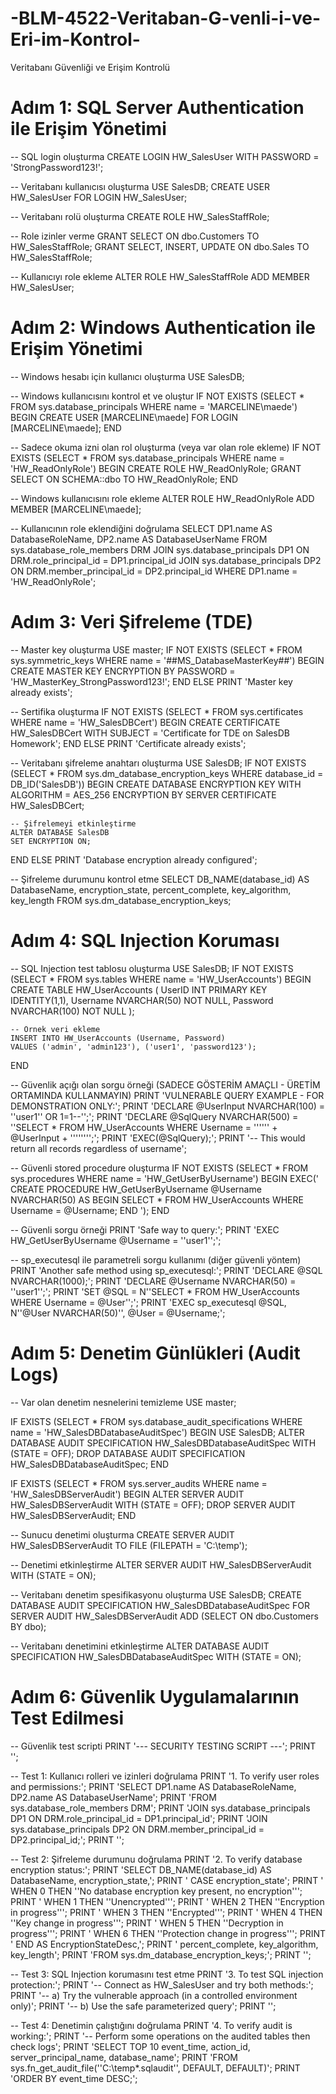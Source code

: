 # -BLM-4522-Veritaban-G-venli-i-ve-Eri-im-Kontrol-
Veritabanı Güvenliği ve Erişim Kontrolü

# Adım 1: SQL Server Authentication ile Erişim Yönetimi

-- SQL login oluşturma
CREATE LOGIN HW_SalesUser WITH PASSWORD = 'StrongPassword123!';

-- Veritabanı kullanıcısı oluşturma
USE SalesDB;
CREATE USER HW_SalesUser FOR LOGIN HW_SalesUser;

-- Veritabanı rolü oluşturma
CREATE ROLE HW_SalesStaffRole;

-- Role izinler verme
GRANT SELECT ON dbo.Customers TO HW_SalesStaffRole;
GRANT SELECT, INSERT, UPDATE ON dbo.Sales TO HW_SalesStaffRole;

-- Kullanıcıyı role ekleme
ALTER ROLE HW_SalesStaffRole ADD MEMBER HW_SalesUser;

# Adım 2: Windows Authentication ile Erişim Yönetimi

-- Windows hesabı için kullanıcı oluşturma
USE SalesDB;

-- Windows kullanıcısını kontrol et ve oluştur
IF NOT EXISTS (SELECT * FROM sys.database_principals WHERE name = 'MARCELINE\maede')
BEGIN
    CREATE USER [MARCELINE\maede] FOR LOGIN [MARCELINE\maede];
END

-- Sadece okuma izni olan rol oluşturma (veya var olan role ekleme)
IF NOT EXISTS (SELECT * FROM sys.database_principals WHERE name = 'HW_ReadOnlyRole')
BEGIN
    CREATE ROLE HW_ReadOnlyRole;
    GRANT SELECT ON SCHEMA::dbo TO HW_ReadOnlyRole;
END

-- Windows kullanıcısını role ekleme
ALTER ROLE HW_ReadOnlyRole ADD MEMBER [MARCELINE\maede];

-- Kullanıcının role eklendiğini doğrulama
SELECT 
    DP1.name AS DatabaseRoleName,
    DP2.name AS DatabaseUserName
FROM sys.database_role_members DRM
JOIN sys.database_principals DP1 ON DRM.role_principal_id = DP1.principal_id
JOIN sys.database_principals DP2 ON DRM.member_principal_id = DP2.principal_id
WHERE DP1.name = 'HW_ReadOnlyRole';

# Adım 3: Veri Şifreleme (TDE)

-- Master key oluşturma
USE master;
IF NOT EXISTS (SELECT * FROM sys.symmetric_keys WHERE name = '##MS_DatabaseMasterKey##')
BEGIN
    CREATE MASTER KEY ENCRYPTION BY PASSWORD = 'HW_MasterKey_StrongPassword123!';
END
ELSE
    PRINT 'Master key already exists';

-- Sertifika oluşturma
IF NOT EXISTS (SELECT * FROM sys.certificates WHERE name = 'HW_SalesDBCert')
BEGIN
    CREATE CERTIFICATE HW_SalesDBCert WITH SUBJECT = 'Certificate for TDE on SalesDB Homework';
END
ELSE
    PRINT 'Certificate already exists';

-- Veritabanı şifreleme anahtarı oluşturma
USE SalesDB;
IF NOT EXISTS (SELECT * FROM sys.dm_database_encryption_keys WHERE database_id = DB_ID('SalesDB'))
BEGIN
    CREATE DATABASE ENCRYPTION KEY
    WITH ALGORITHM = AES_256
    ENCRYPTION BY SERVER CERTIFICATE HW_SalesDBCert;

    -- Şifrelemeyi etkinleştirme
    ALTER DATABASE SalesDB
    SET ENCRYPTION ON;
END
ELSE
    PRINT 'Database encryption already configured';

-- Şifreleme durumunu kontrol etme
SELECT DB_NAME(database_id) AS DatabaseName, 
       encryption_state, 
       percent_complete, 
       key_algorithm, 
       key_length
FROM sys.dm_database_encryption_keys;

# Adım 4: SQL Injection Koruması

-- SQL Injection test tablosu oluşturma
USE SalesDB;
IF NOT EXISTS (SELECT * FROM sys.tables WHERE name = 'HW_UserAccounts')
BEGIN
    CREATE TABLE HW_UserAccounts (
        UserID INT PRIMARY KEY IDENTITY(1,1),
        Username NVARCHAR(50) NOT NULL,
        Password NVARCHAR(100) NOT NULL
    );
    
    -- Örnek veri ekleme
    INSERT INTO HW_UserAccounts (Username, Password)
    VALUES ('admin', 'admin123'), ('user1', 'password123');
END

-- Güvenlik açığı olan sorgu örneği (SADECE GÖSTERİM AMAÇLI - ÜRETİM ORTAMINDA KULLANMAYIN)
PRINT 'VULNERABLE QUERY EXAMPLE - FOR DEMONSTRATION ONLY:';
PRINT 'DECLARE @UserInput NVARCHAR(100) = ''user1'' OR 1=1--'';';
PRINT 'DECLARE @SqlQuery NVARCHAR(500) = ''SELECT * FROM HW_UserAccounts WHERE Username = '''''' + @UserInput + '''''''';';
PRINT 'EXEC(@SqlQuery);';
PRINT '-- This would return all records regardless of username';

-- Güvenli stored procedure oluşturma
IF NOT EXISTS (SELECT * FROM sys.procedures WHERE name = 'HW_GetUserByUsername')
BEGIN
    EXEC('
    CREATE PROCEDURE HW_GetUserByUsername
        @Username NVARCHAR(50)
    AS
    BEGIN
        SELECT * FROM HW_UserAccounts WHERE Username = @Username;
    END
    ');
END

-- Güvenli sorgu örneği
PRINT 'Safe way to query:';
PRINT 'EXEC HW_GetUserByUsername @Username = ''user1'';';

-- sp_executesql ile parametreli sorgu kullanımı (diğer güvenli yöntem)
PRINT 'Another safe method using sp_executesql:';
PRINT 'DECLARE @SQL NVARCHAR(1000);';
PRINT 'DECLARE @Username NVARCHAR(50) = ''user1'';';
PRINT 'SET @SQL = N''SELECT * FROM HW_UserAccounts WHERE Username = @User'';';
PRINT 'EXEC sp_executesql @SQL, N''@User NVARCHAR(50)'', @User = @Username;';

# Adım 5: Denetim Günlükleri (Audit Logs)

-- Var olan denetim nesnelerini temizleme
USE master;

IF EXISTS (SELECT * FROM sys.database_audit_specifications WHERE name = 'HW_SalesDBDatabaseAuditSpec')
BEGIN
    USE SalesDB;
    ALTER DATABASE AUDIT SPECIFICATION HW_SalesDBDatabaseAuditSpec WITH (STATE = OFF);
    DROP DATABASE AUDIT SPECIFICATION HW_SalesDBDatabaseAuditSpec;
END

IF EXISTS (SELECT * FROM sys.server_audits WHERE name = 'HW_SalesDBServerAudit')
BEGIN
    ALTER SERVER AUDIT HW_SalesDBServerAudit WITH (STATE = OFF);
    DROP SERVER AUDIT HW_SalesDBServerAudit;
END

-- Sunucu denetimi oluşturma
CREATE SERVER AUDIT HW_SalesDBServerAudit 
TO FILE (FILEPATH = 'C:\temp\');

-- Denetimi etkinleştirme
ALTER SERVER AUDIT HW_SalesDBServerAudit WITH (STATE = ON);

-- Veritabanı denetim spesifikasyonu oluşturma
USE SalesDB;
CREATE DATABASE AUDIT SPECIFICATION HW_SalesDBDatabaseAuditSpec
FOR SERVER AUDIT HW_SalesDBServerAudit
ADD (SELECT ON dbo.Customers BY dbo);

-- Veritabanı denetimini etkinleştirme
ALTER DATABASE AUDIT SPECIFICATION HW_SalesDBDatabaseAuditSpec
WITH (STATE = ON);

# Adım 6: Güvenlik Uygulamalarının Test Edilmesi

-- Güvenlik test scripti
PRINT '--- SECURITY TESTING SCRIPT ---';
PRINT '';

-- Test 1: Kullanıcı rolleri ve izinleri doğrulama
PRINT '1. To verify user roles and permissions:';
PRINT 'SELECT DP1.name AS DatabaseRoleName, DP2.name AS DatabaseUserName';
PRINT 'FROM sys.database_role_members DRM';
PRINT 'JOIN sys.database_principals DP1 ON DRM.role_principal_id = DP1.principal_id';
PRINT 'JOIN sys.database_principals DP2 ON DRM.member_principal_id = DP2.principal_id;';
PRINT '';

-- Test 2: Şifreleme durumunu doğrulama
PRINT '2. To verify database encryption status:';
PRINT 'SELECT DB_NAME(database_id) AS DatabaseName, encryption_state,';
PRINT '       CASE encryption_state';
PRINT '           WHEN 0 THEN ''No database encryption key present, no encryption''';
PRINT '           WHEN 1 THEN ''Unencrypted''';
PRINT '           WHEN 2 THEN ''Encryption in progress''';
PRINT '           WHEN 3 THEN ''Encrypted''';
PRINT '           WHEN 4 THEN ''Key change in progress''';
PRINT '           WHEN 5 THEN ''Decryption in progress''';
PRINT '           WHEN 6 THEN ''Protection change in progress''';
PRINT '       END AS EncryptionStateDesc,';
PRINT '       percent_complete, key_algorithm, key_length';
PRINT 'FROM sys.dm_database_encryption_keys;';
PRINT '';

-- Test 3: SQL Injection korumasını test etme
PRINT '3. To test SQL injection protection:';
PRINT '-- Connect as HW_SalesUser and try both methods:';
PRINT '-- a) Try the vulnerable approach (in a controlled environment only)';
PRINT '-- b) Use the safe parameterized query';
PRINT '';

-- Test 4: Denetimin çalıştığını doğrulama
PRINT '4. To verify audit is working:';
PRINT '-- Perform some operations on the audited tables then check logs';
PRINT 'SELECT TOP 10 event_time, action_id, server_principal_name, database_name';
PRINT 'FROM sys.fn_get_audit_file(''C:\temp\*.sqlaudit'', DEFAULT, DEFAULT)';
PRINT 'ORDER BY event_time DESC;';
